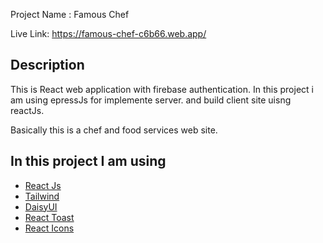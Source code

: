 Project Name : Famous Chef

Live Link: https://famous-chef-c6b66.web.app/
## Description
This is React web application with firebase authentication. In this project i am using epressJs for implemente server. and build client site uisng reactJs. 

Basically this is a chef and food services web site.
## In this project I am using 

 - [React Js](https://awesomeopensource.com/project/elangosundar/awesome-README-templates)
 - [Tailwind](https://github.com/matiassingers/awesome-readme)
 - [DaisyUI](https://bulldogjob.com/news/449-how-to-write-a-good-readme-for-your-github-project)
 - [React Toast](https://bulldogjob.com/news/449-how-to-write-a-good-readme-for-your-github-project)
 - [React Icons](https://bulldogjob.com/news/449-how-to-write-a-good-readme-for-your-github-project)

